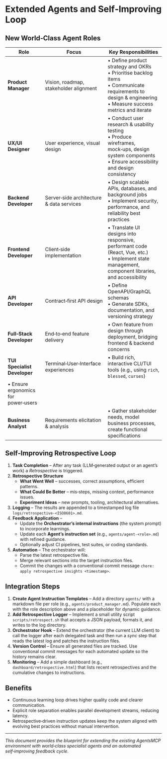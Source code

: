 # Extended Agents and Self‑Improving Loop

## New World‑Class Agent Roles

| Role | Focus | Key Responsibilities |
|------|-------|-----------------------|
| **Product Manager** | Vision, roadmap, stakeholder alignment | • Define product strategy and OKRs<br>• Prioritise backlog items<br>• Communicate requirements to design & engineering<br>• Measure success metrics and iterate |
| **UX/UI Designer** | User experience, visual design | • Conduct user research & usability testing<br>• Produce wireframes, mock‑ups, design system components<br>• Ensure accessibility and design consistency |
| **Backend Developer** | Server‑side architecture & data services | • Design scalable APIs, databases, and background jobs<br>• Implement security, performance, and reliability best practices |
| **Frontend Developer** | Client‑side implementation | • Translate UI designs into responsive, performant code (React, Vue, etc.)<br>• Implement state management, component libraries, and accessibility |
| **API Developer** | Contract‑first API design | • Define OpenAPI/GraphQL schemas<br>• Generate SDKs, documentation, and versioning strategy |
| **Full‑Stack Developer** | End‑to‑end feature delivery | • Own feature from design through deployment, bridging frontend & backend concerns |
| **TUI Specialist Developer** | Terminal‑User‑Interface experiences | • Build rich, interactive CLI/TUI tools (e.g., using `rich`, `blessed`, `curses`)
• Ensure ergonomics for power‑users |
| **Business Analyst** | Requirements elicitation & analysis | • Gather stakeholder needs, model business processes, create functional specifications |

## Self‑Improving Retrospective Loop

1. **Task Completion** – After any task (LLM‑generated output or an agent’s work) a *Retrospective* is triggered.
2. **Retrospective Structure**
   - **What Went Well** – successes, correct assumptions, efficient patterns.
   - **What Could Be Better** – mis‑steps, missing context, performance issues.
   - **Experiment Ideas** – new prompts, tooling, architectural alternatives.
3. **Logging** – The results are appended to a timestamped log file `logs/retrospective-<ISO8601>.md`.
4. **Feedback Application** –
   - Update the **Orchestrator’s internal instructions** (the system prompt) to incorporate learnings.
   - Update each **Agent’s instruction set** (e.g., `agents/agent‑<role>.md`) with refined guidance.
   - Optionally adjust CI pipelines, test suites, or coding standards.
5. **Automation** – The orchestrator will:
   - Parse the latest retrospective file.
   - Merge relevant sections into the target instruction files.
   - Commit the changes with a conventional commit message `chore: apply retrospective insights <timestamp>`.

## Integration Steps

1. **Create Agent Instruction Templates** – Add a directory `agents/` with a markdown file per role (e.g., `agents/product_manager.md`). Populate each with the role description above and a placeholder for dynamic guidance.
2. **Add Retrospective Logger** – Implement a small utility script `scripts/retrospect.sh` that accepts a JSON payload, formats it, and writes to the log directory.
3. **Orchestrator Hook** – Extend the orchestrator (the current LLM client) to call the logger after each delegated task and then run a *sync* step that reads the latest log and patches the instruction files.
4. **Version Control** – Ensure all generated files are tracked. Use conventional commit messages for each automated update so the history remains clear.
5. **Monitoring** – Add a simple dashboard (e.g., `dashboard/retrospective.html`) that lists recent retrospectives and the cumulative changes to instructions.

## Benefits

- Continuous learning loop drives higher quality code and clearer communication.
- Explicit role separation enables parallel development streams, reducing latency.
- Retrospective‑driven instruction updates keep the system aligned with evolving best practices without manual intervention.

---

*This document provides the blueprint for extending the existing AgentsMCP environment with world‑class specialist agents and an automated self‑improving feedback cycle.*